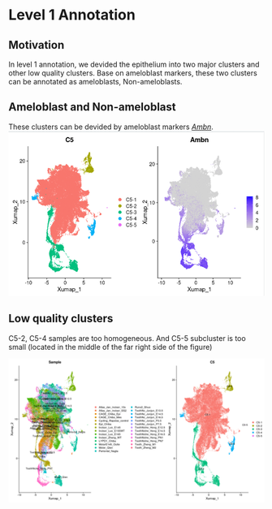 # Level 1 Annotation

## Motivation
In level 1 annotation, we devided the epithelium into two major clusters and other low quality clusters. Base on ameloblast markers, these two clusters can be annotated as ameloblasts, Non-ameloblasts.

## Ameloblast and Non-ameloblast
These clusters can be devided by ameloblast markers [*Ambn*](https://www.ncbi.nlm.nih.gov/gene/258).
![png](../img/annotation_epi/Epi-c5.png)


## Low quality clusters
C5-2, C5-4 samples are too homogeneous. And C5-5 subcluster is too small (located in the middle of the far right side of the figure)

![png](../img/annotation_epi/C5-project.png)